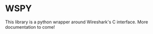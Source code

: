 # WSPY

This library is a python wrapper around Wireshark's C interface. More documentation to come!
